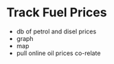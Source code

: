 # Track Fuel Prices
- db of petrol and disel prices
- graph
- map
- pull online oil prices co-relate
